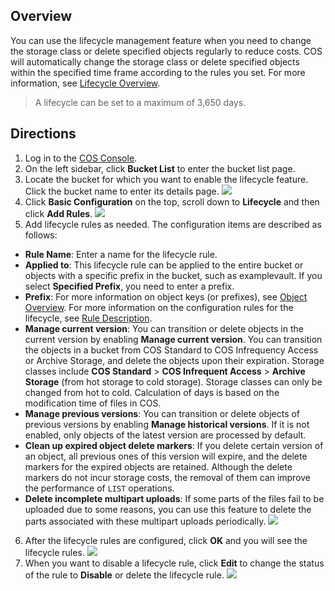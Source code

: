 ## Overview
You can use the lifecycle management feature when you need to change the storage class or delete specified objects regularly to reduce costs. COS will automatically change the storage class or delete specified objects within the specified time frame according to the rules you set. For more information, see [Lifecycle Overview](https://intl.cloud.tencent.com/document/product/436/17028).

>A lifecycle can be set to a maximum of 3,650 days.

## Directions
1. Log in to the [COS Console](https://console.cloud.tencent.com/cos5).
2. On the left sidebar, click **Bucket List** to enter the bucket list page.
3. Locate the bucket for which you want to enable the lifecycle feature. Click the bucket name to enter its details page.
![](https://main.qcloudimg.com/raw/675c47831752107616076859e57e54ad.png)
4. Click **Basic Configuration** on the top, scroll down to **Lifecycle** and then click **Add Rules**.
![](https://main.qcloudimg.com/raw/3610ab8aaa27d8541d46cca70546388d.png)
5. Add lifecycle rules as needed. The configuration items are described as follows:
 - **Rule Name**: Enter a name for the lifecycle rule.
 - **Applied to**: This lifecycle rule can be applied to the entire bucket or objects with a specific prefix in the bucket, such as examplevault. If you select **Specified Prefix**, you need to enter a prefix.
 - **Prefix**: For more information on object keys (or prefixes), see [Object Overview](https://intl.cloud.tencent.com/document/product/436/13324#.E7.9B.B8.E5.85.B3.E8.AF.B4.E6.98.8E). For more information on the configuration rules for the lifecycle, see [Rule Description](https://intl.cloud.tencent.com/document/product/436/17029#.E8.A7.84.E5.88.99.E6.8F.8F.E8.BF.B0).
 - **Manage current version**: You can transition or delete objects in the current version by enabling **Manage current version**. You can transition the objects in a bucket from COS Standard to COS Infrequency Access or Archive Storage, and delete the objects upon their expiration.
 Storage classes include **COS Standard** > **COS Infrequent Access** > **Archive Storage** (from hot storage to cold storage). Storage classes can only be changed from hot to cold. Calculation of days is based on the modification time of files in COS.
 - **Manage previous versions**: You can transition or delete objects of previous versions by enabling **Manage historical versions**. If it is not enabled, only objects of the latest version are processed by default.
 - **Clean up expired object delete markers**: If you delete certain version of an object, all previous ones of this version will expire, and the delete markers for the expired objects are retained. Although the delete markers do not incur storage costs, the removal of them can improve the performance of `LIST` operations.
  - **Delete incomplete multipart uploads**: If some parts of the files fail to be uploaded due to some reasons, you can use this feature to delete the parts associated with these multipart uploads periodically.
![](https://main.qcloudimg.com/raw/ee7d6f5683018d39605ac4bbc471eab2.png)
6. After the lifecycle rules are configured, click **OK** and you will see the lifecycle rules.
![](https://main.qcloudimg.com/raw/0f3e245ff4626a65afa5c43984b17226.png)
7. When you want to disable a lifecycle rule, click **Edit** to change the status of the rule to **Disable** or delete the lifecycle rule.
![](https://main.qcloudimg.com/raw/6034fc8c38a95c077b78628748ed2248.png)
